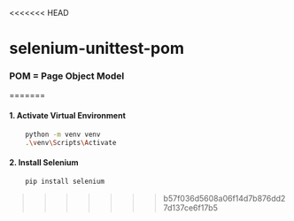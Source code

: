 <<<<<<< HEAD
# selenium-unittest-pom
### POM = Page Object Model
=======
#### 1. Activate Virtual Environment
```bash 
    python -m venv venv
    .\venv\Scripts\Activate
```
#### 2. Install Selenium
```bash
    pip install selenium
```
>>>>>>> b57f036d5608a06f14d7b876dd27d137ce6f17b5

